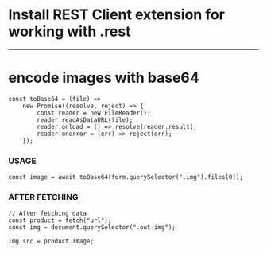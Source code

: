 # Install REST Client extension for working with .rest

---

# encode images with base64

```
const toBase64 = (file) =>
    new Promise((resolve, reject) => {
        const reader = new FileReader();
        reader.readAsDataURL(file);
        reader.onload = () => resolve(reader.result);
        reader.onerror = (err) => reject(err);
    });

```

### USAGE

```
const image = await toBase64(form.querySelector(".img").files[0]);
```

### AFTER FETCHING

```
// After fetching data
const product = fetch("url");
const img = document.querySelector(".out-img");

img.src = product.image;
```
